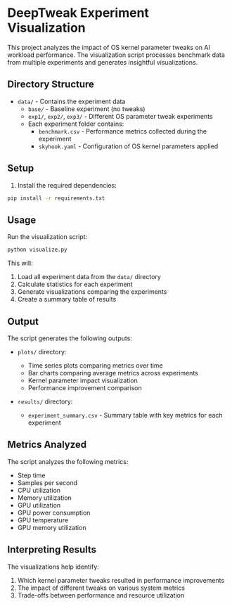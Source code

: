 # DeepTweak Experiment Visualization

This project analyzes the impact of OS kernel parameter tweaks on AI workload performance. The visualization script processes benchmark data from multiple experiments and generates insightful visualizations.

## Directory Structure

- `data/` - Contains the experiment data
  - `base/` - Baseline experiment (no tweaks)
  - `exp1/`, `exp2/`, `exp3/` - Different OS parameter tweak experiments
  - Each experiment folder contains:
    - `benchmark.csv` - Performance metrics collected during the experiment
    - `skyhook.yaml` - Configuration of OS kernel parameters applied

## Setup

1. Install the required dependencies:

```bash
pip install -r requirements.txt
```

## Usage

Run the visualization script:

```bash
python visualize.py
```

This will:
1. Load all experiment data from the `data/` directory
2. Calculate statistics for each experiment
3. Generate visualizations comparing the experiments
4. Create a summary table of results

## Output

The script generates the following outputs:

- `plots/` directory:
  - Time series plots comparing metrics over time
  - Bar charts comparing average metrics across experiments
  - Kernel parameter impact visualization
  - Performance improvement comparison

- `results/` directory:
  - `experiment_summary.csv` - Summary table with key metrics for each experiment

## Metrics Analyzed

The script analyzes the following metrics:
- Step time
- Samples per second
- CPU utilization
- Memory utilization
- GPU utilization
- GPU power consumption
- GPU temperature
- GPU memory utilization

## Interpreting Results

The visualizations help identify:
1. Which kernel parameter tweaks resulted in performance improvements
2. The impact of different tweaks on various system metrics
3. Trade-offs between performance and resource utilization
